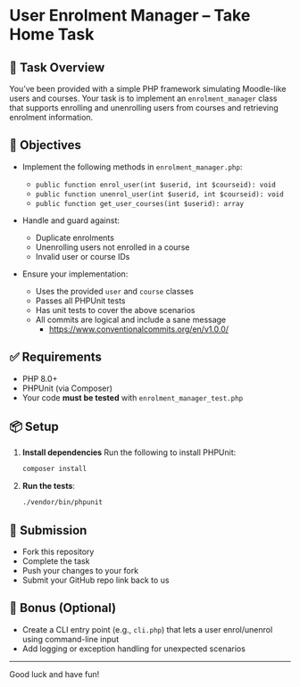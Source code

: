 # User Enrolment Manager – Take Home Task

## 🧠 Task Overview

You’ve been provided with a simple PHP framework simulating Moodle-like users and courses. Your task is to implement an `enrolment_manager` class that supports enrolling and unenrolling users from courses and retrieving enrolment information.

## 🎯 Objectives

- Implement the following methods in `enrolment_manager.php`:
  - `public function enrol_user(int $userid, int $courseid): void`
  - `public function unenrol_user(int $userid, int $courseid): void`
  - `public function get_user_courses(int $userid): array`

- Handle and guard against:
  - Duplicate enrolments
  - Unenrolling users not enrolled in a course
  - Invalid user or course IDs

- Ensure your implementation:
  - Uses the provided `user` and `course` classes
  - Passes all PHPUnit tests
  - Has unit tests to cover the above scenarios
  - All commits are logical and include a sane message
    - https://www.conventionalcommits.org/en/v1.0.0/

## ✅ Requirements

- PHP 8.0+
- PHPUnit (via Composer)
- Your code **must be tested** with `enrolment_manager_test.php`

## 📦 Setup

1. **Install dependencies**
   Run the following to install PHPUnit:

   ```bash
   composer install
   ```

2. **Run the tests**:

   ```bash
   ./vendor/bin/phpunit
   ```

## 🚀 Submission

- Fork this repository
- Complete the task
- Push your changes to your fork
- Submit your GitHub repo link back to us

## 🧪 Bonus (Optional)

- Create a CLI entry point (e.g., `cli.php`) that lets a user enrol/unenrol using command-line input
- Add logging or exception handling for unexpected scenarios

---

Good luck and have fun!
